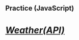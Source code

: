 ## Practice (JavaScript)
# [_Weather(API)_](https://filpolyakov13041995.github.io/Weather__API/)






